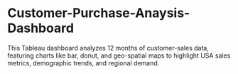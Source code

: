 # Customer-Purchase-Anaysis-Dashboard
This Tableau dashboard analyzes 12 months of customer-sales data, featuring charts like bar, donut, and geo-spatial maps to highlight USA sales metrics, demographic trends, and regional demand.
